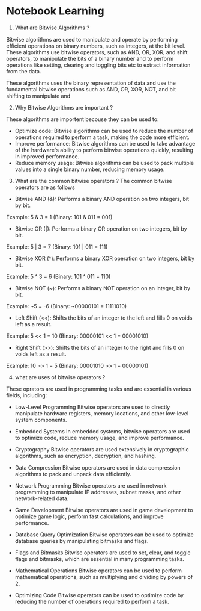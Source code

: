 # Notebook Learning


1. What are Bitwise Algorithms ?

Bitwise algorithms are used to manipulate and operate by performing efficient operations on binary numbers, such as integers, at the bit level. These algorithms use bitwise operators, such as AND, OR, XOR, and shift operators, to manipulate the bits of a binary number and to perform operations like setting, clearing and toggling bits etc to extract information from the data.


These algorithms uses the binary representation of data and use the fundamental bitwise operations such as AND, OR, XOR, NOT, and bit shifting to manipulate and 

2. Why Bitwise Algorithms are important ?

These algorithms are importent becouse they can be used to:
* Optimize code: Bitwise algorithms can be used to reduce the number of operations required to perform a task, making the code more efficient.
* Improve performance: Bitwise algorithms can be used to take advantage of the hardware's ability to perform bitwise operations quickly, resulting in improved performance.
* Reduce memory usage: Bitwise algorithms can be used to pack multiple values into a single binary number, reducing memory usage.

3. What are the common bitwise operators ?
The common bitwise operators are as follows 
* Bitwise AND (&): Performs a binary AND operation on two integers, bit by bit.

Example: 5 & 3 = 1 (Binary: 101 & 011 = 001)

* Bitwise OR (|): Performs a binary OR operation on two integers, bit by bit.

Example: 5 | 3 = 7 (Binary: 101 | 011 = 111)

* Bitwise XOR (^): Performs a binary XOR operation on two integers, bit by bit.

Example: 5 ^ 3 = 6 (Binary: 101 ^ 011 = 110)

* Bitwise NOT (~): Performs a binary NOT operation on an integer, bit by bit.

Example: ~5 = -6 (Binary: ~00000101 = 11111010)

* Left Shift (<<): Shifts the bits of an integer to the left and fills 0 on voids left as a result.

Example: 5 << 1 = 10 (Binary: 00000101 << 1 = 00001010)

* Right Shift (>>): Shifts the bits of an integer to the right and fills 0 on voids left as a result.

Example: 10 >> 1 = 5 (Binary: 00001010 >> 1 = 00000101)


4. what are  uses of bitwise operators ?

These oprators are used in programming tasks and are essential in various fields, including:
* Low-Level Programming
Bitwise operators are used to directly manipulate hardware registers, memory locations, and other low-level system components.

* Embedded Systems
In embedded systems, bitwise operators are used to optimize code, reduce memory usage, and improve performance.

* Cryptography
Bitwise operators are used extensively in cryptographic algorithms, such as encryption, decryption, and hashing.

* Data Compression
Bitwise operators are used in data compression algorithms to pack and unpack data efficiently.

* Network Programming
Bitwise operators are used in network programming to manipulate IP addresses, subnet masks, and other network-related data.

* Game Development
Bitwise operators are used in game development to optimize game logic, perform fast calculations, and improve performance.

* Database Query Optimization
Bitwise operators can be used to optimize database queries by manipulating bitmasks and flags.

* Flags and Bitmasks
Bitwise operators are used to set, clear, and toggle flags and bitmasks, which are essential in many programming tasks.

* Mathematical Operations
Bitwise operators can be used to perform mathematical operations, such as multiplying and dividing by powers of 2.

* Optimizing Code
Bitwise operators can be used to optimize code by reducing the number of operations required to perform a task.
